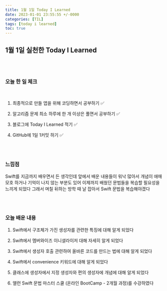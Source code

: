 ```yaml
---
title: 1월 1일 Today I Learned
date: 2023-01-01 23:55:55 +/-0000
categories: [TIL]
tags: [today i learned]
toc: true
---
```


## 1월 1일 실천한 Today I Learned

<br><br>

### 오늘 한 일 체크
<br>

1. 최종적으로 만들 앱을 위해 코딩하면서 공부하기 ✅

2. 알고리즘 문제 최소 하루에 한 개 이상은 풀면서 공부하기 ✅

3. 블로그에 Today I Learned 적기 ✅

4. GitHub에 1일 1커밋 하기 ✅

<br><br>

### 느낌점

Swift를 지금까지 배우면서 든 생각인데 앞에서 배운 내용들이 워낙 많아서 개념이 애매모호
하거나 기억이 나지 않는 부분도 있어 이제까지 배웠던 문법들을 복습할 필요성을 느끼게 되었다
그래서 며칠 뒤하는 방학 때 날 잡아서 Swift 문법을 복습해야겠다

<br><br>

### 오늘 배운 내용

1. Swift에서 구조체가 가진 생성자를 관련한 특징에 대해 알게 되었다

1. Swift에서 멤버와이즈 이니셜라이저 대해 자세히 알게 되었다

1. Swift에서 생성자 호출 관련하여 올바른 코드를 만드는 법에 대해 알게 되었다

1. Swift에서 convenience 키워드에 대해 알게 되었다

1. 클래스에 생성자에서 지정 생성자와 편의 생성자에 개념에 대해 알게 되었다

1. 앨런 Swift 문법 마스터 스쿨 (온라인 BootCamp - 2개월 과정)를 수강하였다